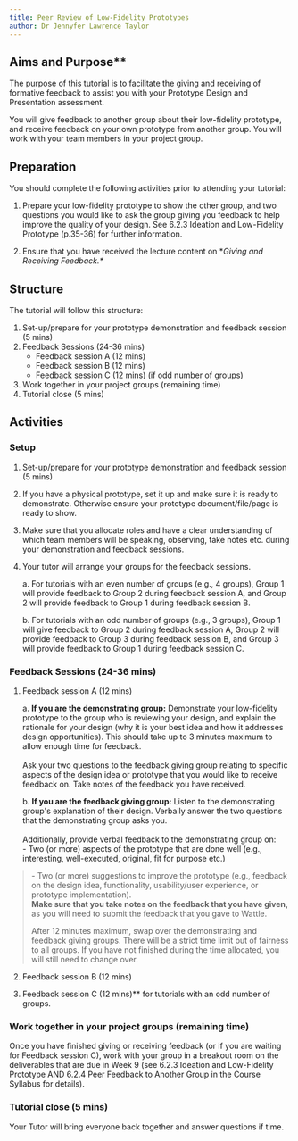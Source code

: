 ```yaml
---
title: Peer Review of Low-Fidelity Prototypes
author: Dr Jennyfer Lawrence Taylor
---
```


## Aims and Purpose**

The purpose of this tutorial is to facilitate the giving and receiving
of formative feedback to assist you with your Prototype Design and
Presentation assessment.

You will give feedback to another group about their low-fidelity
prototype, and receive feedback on your own prototype from another
group. You will work with your team members in your project group.

## Preparation

You should complete the following activities prior to attending your
tutorial:

1.  Prepare your low-fidelity prototype to show the other group, and two
    questions you would like to ask the group giving you feedback to
    help improve the quality of your design. See 6.2.3 Ideation and
    Low-Fidelity Prototype (p.35-36) for further information.

2.  Ensure that you have received the lecture content on **Giving and
    Receiving Feedback.\**

## Structure

The tutorial will follow this structure:

1.  Set-up/prepare for your prototype demonstration and feedback session
    (5 mins)
2.  Feedback Sessions (24-36 mins)
    - Feedback session A (12 mins)
    - Feedback session B (12 mins)
    - Feedback session C (12 mins) (if odd number of groups)
3.  Work together in your project groups (remaining time)
4.  Tutorial close (5 mins)

## Activities

### Setup

1.  Set-up/prepare for your prototype demonstration and feedback session
    (5 mins)

1.  If you have a physical prototype, set it up and make sure it is
    ready to demonstrate. Otherwise ensure your prototype
    document/file/page is ready to show.

2.  Make sure that you allocate roles and have a clear understanding
    of which team members will be speaking, observing, take notes
    etc. during your demonstration and feedback sessions.

3.  Your tutor will arrange your groups for the feedback sessions.

    a.  For tutorials with an even number of groups (e.g., 4
        groups), Group 1 will provide feedback to Group 2 during
        feedback session A, and Group 2 will provide feedback to
        Group 1 during feedback session B.

    b.  For tutorials with an odd number of groups (e.g., 3 groups),
        Group 1 will give feedback to Group 2 during feedback
        session A, Group 2 will provide feedback to Group 3 during
        feedback session B, and Group 3 will provide feedback to
        Group 1 during feedback session C.

### Feedback Sessions (24-36 mins)

1.  Feedback session A (12 mins)

    a.  **If you are the demonstrating group:** Demonstrate your
        low-fidelity prototype to the group who is reviewing your
        design, and explain the rationale for your design (why it is
        your best idea and how it addresses design opportunities).
        This should take up to 3 minutes maximum to allow enough
        time for feedback.\
        \
        Ask your two questions to the feedback giving group relating
        to specific aspects of the design idea or prototype that you
        would like to receive feedback on. Take notes of the
        feedback you have received.

    b.  **If you are the feedback giving group:** Listen to the
        demonstrating group's explanation of their design. Verbally
        answer the two questions that the demonstrating group asks
        you.\
        \
        Additionally, provide verbal feedback to the demonstrating
        group on:\
        - Two (or more) aspects of the prototype that are done well
        (e.g., interesting, well-executed, original, fit for purpose
        etc.)

> \- Two (or more) suggestions to improve the prototype (e.g., feedback
> on the design idea, functionality, usability/user experience, or
> prototype implementation).\
> **Make sure that you take notes on the feedback that you have given,**
> as you will need to submit the feedback that you gave to Wattle.
>
> After 12 minutes maximum, swap over the demonstrating and feedback
> giving groups. There will be a strict time limit out of fairness to
> all groups. If you have not finished during the time allocated, you
> will still need to change over.

2.  Feedback session B (12 mins)

3.  Feedback session C (12 mins)\*\* for tutorials with an odd number of
    groups.

### Work together in your project groups (remaining time)

Once you have finished giving or receiving feedback (or if you
are waiting for Feedback session C), work with your group in a
breakout room on the deliverables that are due in Week 9 (see
6.2.3 Ideation and Low-Fidelity Prototype AND 6.2.4 Peer
Feedback to Another Group in the Course Syllabus for details).

### Tutorial close (5 mins)

Your Tutor will bring everyone back together and answer questions if time.
